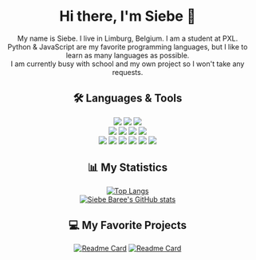 <div align="center">

  <h1>Hi there, I'm Siebe 👋</h1>

  My name is Siebe. I live in Limburg, Belgium. I am a student at PXL. </br>
  Python & JavaScript are my favorite programming languages, but I like to learn as many languages as possible. </br>
  I am currently busy with school and my own project so I won't take any requests. </br>

  ## 🛠 Languages & Tools
  
  ![](https://img.shields.io/badge/OS-Linux-informational?style=flat&logo=linux&logoColor=61D9FA&labelColor=20232A&color=3672A5)
  ![](https://img.shields.io/badge/OS-MacOS-informational?style=flat&logo=macos&logoColor=61D9FA&labelColor=20232A&color=3672A5)
  ![](https://img.shields.io/badge/Tools-Docker-informational?style=flat&logo=docker&logoColor=61D9FA&labelColor=20232A&color=3672A5)
  </br>
  ![](https://img.shields.io/badge/Editor-Visual_Studio_Code-informational?style=flat&logo=visual-studio-code&logoColor=61D9FA&labelColor=20232A&color=3672A5)
  ![](https://img.shields.io/badge/Editor-PyCharm-informational?style=flat&logo=pycharm&logoColor=61D9FA&labelColor=20232A&color=3672A5)
  ![](https://img.shields.io/badge/Tools-MySQL-informational?style=flat&logo=mysql&logoColor=61D9FA&labelColor=20232A&color=3672A5)
  ![](https://img.shields.io/badge/Tools-MongoDB-informational?style=flat&logo=mongodb&logoColor=61D9FA&labelColor=20232A&color=3672A5)
  </br>
  ![](https://img.shields.io/badge/Code-Python-informational?style=flat&logo=python&logoColor=61D9FA&labelColor=20232A&color=3672A5)
  ![](https://img.shields.io/badge/Code-JavaScript-informational?style=flat&logo=javascript&logoColor=61D9FA&labelColor=20232A&color=3672A5)
  ![](https://img.shields.io/badge/Code-Java-informational?style=flat&logo=java&logoColor=61D9FA&labelColor=20232A&color=3672A5)
  ![](https://img.shields.io/badge/Code-HTML5-informational?style=flat&logo=html5&logoColor=61D9FA&labelColor=20232A&color=3672A5)
  ![](https://img.shields.io/badge/Code-CSS3-informational?style=flat&logo=css3&logoColor=61D9FA&labelColor=20232A&color=3672A5)
  ![](https://img.shields.io/badge/Code-Bash-informational?style=flat&logo=gnu-bash&logoColor=61D9FA&labelColor=20232A&color=3672A5)


  ## 📊 My Statistics

  [![Top Langs](https://github-readme-stats.vercel.app/api/top-langs/?username=SiebeBaree&langs_count=5&theme=react&layout=compact)](https://github.com/SiebeBaree) </br>
  [![Siebe Baree's GitHub stats](https://github-readme-stats.vercel.app/api?username=SiebeBaree&show_icons=true&hide=prs,contribs&theme=react)](https://github.com/SiebeBaree)
  
  ## 💻 My Favorite Projects

  [![Readme Card](https://github-readme-stats.vercel.app/api/pin/?username=SiebeBaree&repo=Coinz&theme=react)](https://github.com/SiebeBaree/Coinz)
  [![Readme Card](https://github-readme-stats.vercel.app/api/pin/?username=SiebeBaree&repo=Big-Ben&theme=react)](https://github.com/SiebeBaree/Big-Ben)
</div>


